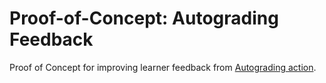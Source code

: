 # Proof-of-Concept: Autograding Feedback

Proof of Concept for improving learner feedback from [Autograding action](https://github.com/education/autograding).
